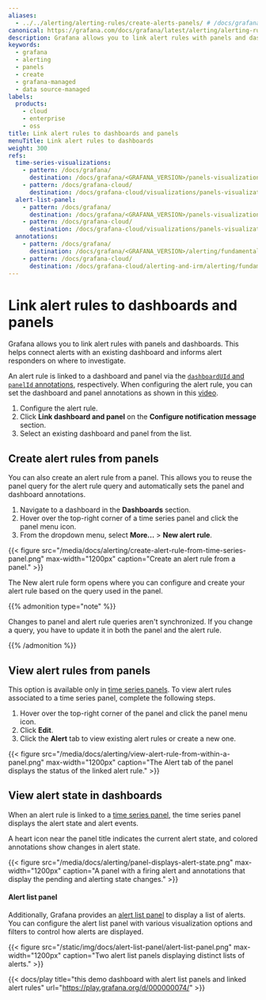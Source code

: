 ```yaml
---
aliases:
  - ../../alerting/alerting-rules/create-alerts-panels/ # /docs/grafana/<GRAFANA_VERSION>/alerting/alerting-rules/create-alerts-panels/
canonical: https://grafana.com/docs/grafana/latest/alerting/alerting-rules/link-alert-rules-to-dashboards/
description: Grafana allows you to link alert rules with panels and dashboards. This helps connect alerts with an existing dashboard and informs alert responders on where to investigate.
keywords:
  - grafana
  - alerting
  - panels
  - create
  - grafana-managed
  - data source-managed
labels:
  products:
    - cloud
    - enterprise
    - oss
title: Link alert rules to dashboards and panels
menuTitle: Link alert rules to dashboards
weight: 300
refs:
  time-series-visualizations:
    - pattern: /docs/grafana/
      destination: /docs/grafana/<GRAFANA_VERSION>/panels-visualizations/visualizations/time-series/
    - pattern: /docs/grafana-cloud/
      destination: /docs/grafana-cloud/visualizations/panels-visualizations/visualizations/time-series/
  alert-list-panel:
    - pattern: /docs/grafana/
      destination: /docs/grafana/<GRAFANA_VERSION>/panels-visualizations/visualizations/alert-list/
    - pattern: /docs/grafana-cloud/
      destination: /docs/grafana-cloud/visualizations/panels-visualizations/visualizations/alert-list/
  annotations:
    - pattern: /docs/grafana/
      destination: /docs/grafana/<GRAFANA_VERSION>/alerting/fundamentals/alert-rules/annotation-label/#annotations
    - pattern: /docs/grafana-cloud/
      destination: /docs/grafana-cloud/alerting-and-irm/alerting/fundamentals/alert-rules/annotation-label/#annotations
---
```


# Link alert rules to dashboards and panels

Grafana allows you to link alert rules with panels and dashboards. This helps connect alerts with an existing dashboard and informs alert responders on where to investigate.

An alert rule is linked to a dashboard and panel via the [`dashboardUId` and `panelId` annotations](ref:annotations), respectively. When configuring the alert rule, you can set the dashboard and panel annotations as shown in this [video](https://youtu.be/ClLp-iSoaSY?si=qKWnvSVaQuvYcuw9&t=170).

1. Configure the alert rule.
1. Click **Link dashboard and panel** on the **Configure notification message** section.
1. Select an existing dashboard and panel from the list.

## Create alert rules from panels

You can also create an alert rule from a panel. This allows you to reuse the panel query for the alert rule query and automatically sets the panel and dashboard annotations.

1. Navigate to a dashboard in the **Dashboards** section.
1. Hover over the top-right corner of a time series panel and click the panel menu icon.
1. From the dropdown menu, select **More...** > **New alert rule**.

{{< figure src="/media/docs/alerting/create-alert-rule-from-time-series-panel.png" max-width="1200px" caption="Create an alert rule from a panel." >}}

The New alert rule form opens where you can configure and create your alert rule based on the query used in the panel.

{{% admonition type="note" %}}

Changes to panel and alert rule queries aren't synchronized. If you change a query, you have to update it in both the panel and the alert rule.

{{% /admonition %}}

## View alert rules from panels

This option is available only in [time series panels](ref:time-series-visualizations). To view alert rules associated to a time series panel, complete the following steps.

1. Hover over the top-right corner of the panel and click the panel menu icon.
1. Click **Edit**.
1. Click the **Alert** tab to view existing alert rules or create a new one.

{{< figure src="/media/docs/alerting/view-alert-rule-from-within-a-panel.png" max-width="1200px" caption="The Alert tab of the panel displays the status of the linked alert rule." >}}

## View alert state in dashboards

When an alert rule is linked to a [time series panel](ref:time-series-visualizations), the time series panel displays the alert state and alert events.

A heart icon near the panel title indicates the current alert state, and colored annotations show changes in alert state.

{{< figure src="/media/docs/alerting/panel-displays-alert-state.png" max-width="1200px" caption="A panel with a firing alert and annotations that display the pending and alerting state changes." >}}

#### Alert list panel

Additionally, Grafana provides an [alert list panel](ref:alert-list-panel) to display a list of alerts. You can configure the alert list panel with various visualization options and filters to control how alerts are displayed.

{{< figure src="/static/img/docs/alert-list-panel/alert-list-panel.png" max-width="1200px" caption="Two alert list panels displaying distinct lists of alerts." >}}

{{< docs/play title="this demo dashboard with alert list panels and linked alert rules" url="https://play.grafana.org/d/000000074/" >}}
